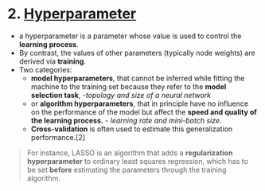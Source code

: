 # 2. [Hyperparameter](https://www.analyticssteps.com/blogs/introduction-model-hyperparameter-and-tuning-machine-learning)

 - a hyperparameter is a parameter whose value is used to control the **learning process**.
 - By contrast, the values of other parameters (typically node weights) are derived via **training**.
 - Two categories:
   -  **model hyperparameters**, that cannot be inferred while fitting the machine to the training set because they refer to the **model selection task**, _-topology and size of a neural network_
   -  or **algorithm hyperparameters**, that in principle have no influence on the performance of the model but affect the **speed and quality of the learning process.** _- learning rate and mini-batch size._
   -  **Cross-validation** is often used to estimate this generalization performance.[2]

>For instance, LASSO is an algorithm that adds a **regularization hyperparameter** to ordinary least squares regression, which has to be set **before** estimating the parameters through the training algorithm.

